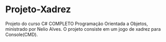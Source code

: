 # Projeto-Xadrez
Projeto do curso C# COMPLETO Programação Orientada a Objetos, ministrado por Nelio Alves.
O projeto consiste em um jogo de xadrez para Console(CMD).
